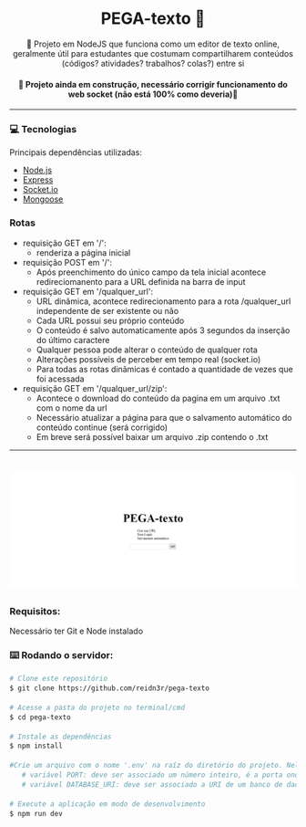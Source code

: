 <h1 align="center">PEGA-texto 📖</h1>

<p align="center">📝 Projeto em NodeJS que funciona como um editor de texto online, geralmente útil para estudantes que costumam compartilharem conteúdos (códigos? atividades? trabalhos? colas?) entre si</p>

<h4 align="center">🚧 Projeto ainda em construção, necessário corrigir funcionamento do web socket (não está 100% como deveria)🚧</h4>

<hr>
  
### 💻 Tecnologias
Principais dependências utilizadas:
- [Node.js](https://nodejs.org/en/)
- [Express](https://expressjs.com/en/api.html)
- [Socket.io](https://socket.io/pt-br/docs/v4/)
- [Mongoose](https://mongoosejs.com/docs/populate.html)

### Rotas
- requisição GET em '/': 
    * renderiza a página inicial
- requisição POST em '/':
    * Após preenchimento do único campo da tela inicial acontece redireciomanento para a URL definida na barra de input
- requisição GET em '/qualquer_url':
    * URL dinâmica, acontece redirecionamento para a rota /qualquer_url independente de ser existente ou não
    * Cada URL possui seu próprio conteúdo
    * O conteúdo é salvo automaticamente após 3 segundos da inserção do último caractere
    * Qualquer pessoa pode alterar o conteúdo de qualquer rota
    * Alterações possíveis de perceber em tempo real (socket.io)
    * Para todas as rotas dinâmicas é contado a quantidade de vezes que foi acessada 
 - requisição GET em '/qualquer_url/zip':
    * Acontece o download do conteúdo da pagina em um arquivo .txt com o nome da url
    * Necessário atualizar a página para que o salvamento automático do conteúdo continue (será corrigido)
    * Em breve será possível baixar um arquivo .zip contendo o .txt

<hr>

<h1 align="center">
  <img alt="pega-texto" title="#PEGA-texto" src="./screenshots/img.png" />
</h1>

### Requisitos:
Necessário ter Git e Node instalado  


### ⌨️ Rodando o servidor:
```bash
# Clone este repositório
$ git clone https://github.com/reidn3r/pega-texto

# Acesse a pasta do projeto no terminal/cmd
$ cd pega-texto

# Instale as dependências
$ npm install

#Crie um arquivo com o nome '.env' na raíz do diretório do projeto. Nele, deve ser definido algumas variáveis de ambiente
   # variável PORT: deve ser associado um número inteiro, é a porta onde está rodando o servidor
   # variável DATABASE_URI: deve ser associado a URI de um banco de dados MongoDB

# Execute a aplicação em modo de desenvolvimento
$ npm run dev
